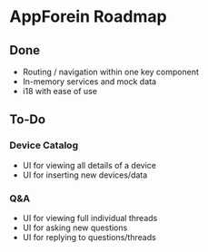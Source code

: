 # AppForein Roadmap


## Done
* Routing / navigation within one key component
* In-memory services and mock data
* i18 with ease of use

## To-Do
### Device Catalog
* UI for viewing all details of a device
* UI for inserting new devices/data
### Q&A
* UI for viewing full individual threads
* UI for asking new questions
* UI for replying to questions/threads
